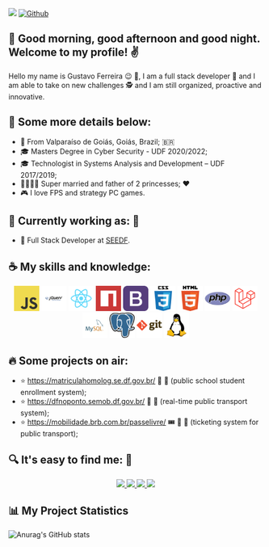 ![](https://komarev.com/ghpvc/?username=gustavorferreira&color=brightgreen)
[![Github](https://img.shields.io/github/followers/gustavorferreira?label=Follow&style=social)](https://github.com/CharalambosIoannou)

## 🤙 Good morning, good afternoon and good night. Welcome to my profile! ✌️  

Hello my name is Gustavo Ferreira 😉 🤝, I am a full stack developer 📗 and I am able to take on new challenges 🕵 and I am still organized, proactive and innovative. 

## 👀 Some more details below:

- 📌 From Valparaíso de Goiás, Goiás, Brazil; 🇧🇷
- 🎓 Masters Degree in Cyber Security - UDF 2020/2022;
- 🎓 Technologist in Systems Analysis and Development – UDF 2017/2019;
- 👨‍👩‍👧‍👦 Super married and father of 2 princesses; ❤️
- 🎮 I love FPS and strategy PC games.

## 💪 Currently working as: 💼

* 🤖 Full Stack Developer at <a target="_blank" href="http://www.educacao.df.gov.br/">SEEDF<a/>.

## ☕ My skills and knowledge:

<div align="center">
<code><img height="50" src="https://raw.githubusercontent.com/github/explore/80688e429a7d4ef2fca1e82350fe8e3517d3494d/topics/javascript/javascript.png"></code>
<code><img height="50" src="https://raw.githubusercontent.com/github/explore/80688e429a7d4ef2fca1e82350fe8e3517d3494d/topics/jquery/jquery.png"></code>
<code><img height="50" src="https://raw.githubusercontent.com/github/explore/80688e429a7d4ef2fca1e82350fe8e3517d3494d/topics/react/react.png"></code>
<code><img height="50" src="https://raw.githubusercontent.com/github/explore/80688e429a7d4ef2fca1e82350fe8e3517d3494d/topics/npm/npm.png"></code>
<code><img height="50" src="https://raw.githubusercontent.com/github/explore/80688e429a7d4ef2fca1e82350fe8e3517d3494d/topics/bootstrap/bootstrap.png"></code>
<code><img height="50" src="https://raw.githubusercontent.com/github/explore/80688e429a7d4ef2fca1e82350fe8e3517d3494d/topics/css/css.png"></code>
<code><img height="50" src="https://raw.githubusercontent.com/github/explore/80688e429a7d4ef2fca1e82350fe8e3517d3494d/topics/html/html.png"></code>
<code><img height="50" src="https://raw.githubusercontent.com/github/explore/80688e429a7d4ef2fca1e82350fe8e3517d3494d/topics/php/php.png"></code>
<code><img height="50" src="https://raw.githubusercontent.com/github/explore/80688e429a7d4ef2fca1e82350fe8e3517d3494d/topics/laravel/laravel.png"></code>
<code><img height="50" src="https://raw.githubusercontent.com/github/explore/80688e429a7d4ef2fca1e82350fe8e3517d3494d/topics/mysql/mysql.png"></code>
<code><img height="50" src="https://raw.githubusercontent.com/github/explore/80688e429a7d4ef2fca1e82350fe8e3517d3494d/topics/postgresql/postgresql.png"></code>
<code><img height="50" src="https://raw.githubusercontent.com/github/explore/80688e429a7d4ef2fca1e82350fe8e3517d3494d/topics/git/git.png"></code>
<code><img height="50" src="https://raw.githubusercontent.com/github/explore/80688e429a7d4ef2fca1e82350fe8e3517d3494d/topics/linux/linux.png"></code>
</div>
    
## 🔥 Some projects on air:

- ⭐️ https://matriculahomolog.se.df.gov.br/ 🚸 🏫 (public school student enrollment system);
- ⭐️ https://dfnoponto.semob.df.gov.br/ 🧭 🚌 (real-time public transport system);
- ⭐️ https://mobilidade.brb.com.br/passelivre/ 🎟 🚌 🚉 (ticketing system for public transport);

## 🔍 It's easy to find me: 🔎

<div align="center">
<a target="_blank" href="https://www.linkedin.com/in/gustavo-r-ferreira-a98429215/" rel="nofollow">
    <img src="https://camo.githubusercontent.com/ecfc63b4660f6304624766db1d09fe1b520e58659783a5ec8449323c04ef2023/68747470733a2f2f696d672e736869656c64732e696f2f62616467652f4c696e6b6564496e2532302d2532333030373742352e7376673f267374796c653d666f722d7468652d6261646765266c6f676f3d6c696e6b6564696e266c6f676f436f6c6f723d7768697465" data-canonical-src="https://img.shields.io/badge/LinkedIn%20-%230077B5.svg?&amp;style=for-the-badge&amp;logo=linkedin&amp;logoColor=white" style="max-width:100%;"> 
</a>
<a target="_blank" href="https://wa.me/5561986546852" rel="nofollow">
    <img src="https://camo.githubusercontent.com/b0e89d88db3af8d7a59a13b2f518079b93da3ebdff670fe8088f2bd659df669c/68747470733a2f2f696d672e736869656c64732e696f2f62616467652f57686174734170702532302d2532333235443336362e7376673f267374796c653d666f722d7468652d6261646765266c6f676f3d5768617473417070266c6f676f436f6c6f723d7768697465" data-canonical-src="https://img.shields.io/badge/WhatsApp%20-%2325D366.svg?&amp;style=for-the-badge&amp;logo=WhatsApp&amp;logoColor=white" style="max-width:100%;">
</a>
<a target="_blank" href="https://www.facebook.com/gustavorferreira.devops/" rel="nofollow">
    <img src="https://camo.githubusercontent.com/c16f29188fbcd448fbd716ee065f21a7ce9e2df7eda4edb14a77bd09cbbdb635/68747470733a2f2f696d672e736869656c64732e696f2f62616467652f46616365626f6f6b2532302d2532333138373746322e7376673f267374796c653d666f722d7468652d6261646765266c6f676f3d46616365626f6f6b266c6f676f436f6c6f723d7768697465" data-canonical-src="https://img.shields.io/badge/Facebook%20-%231877F2.svg?&amp;style=for-the-badge&amp;logo=Facebook&amp;logoColor=white" style="max-width:100%;">
</a>
<a target="_blank" href="https://www.instagram.com/gustavorferreira.devops/" rel="nofollow">
    <img src="https://camo.githubusercontent.com/cacf31b89037c56f31fe280a0c9d27f2966bb544747de670b5c73a2d656e952e/68747470733a2f2f696d672e736869656c64732e696f2f62616467652f496e7374616772616d2532302d2532334534343035462e7376673f267374796c653d666f722d7468652d6261646765266c6f676f3d496e7374616772616d266c6f676f436f6c6f723d7768697465" data-canonical-src="https://img.shields.io/badge/Instagram%20-%23E4405F.svg?&amp;style=for-the-badge&amp;logo=Instagram&amp;logoColor=white" style="max-width:100%;">
</a>
</div>


## 📊 My Project Statistics

![Anurag's GitHub stats](https://github-readme-stats.vercel.app/api?username=gustavorferreira&show_icons=true&theme=radical)


<!---
gustavorferreira/gustavorferreira is a ✨ special ✨ repository because its `README.md` (this file) appears on your GitHub profile.
You can click the Preview link to take a look at your changes.
--->
